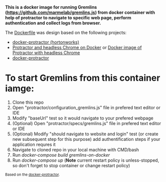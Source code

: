 **This is a docker image for running Gremlins (https://github.com/marmelab/gremlins.js) from docker container with help of protractor to navigate to specific web page, perform authentication and collect logs from browser.**

The [Dockerfile](Dockerfile) was design based on the following projects:
- [docker-protractor (hortonworks)](https://github.com/hortonworks/docker-protractor)
- [Protractor and headless Chrome on Docker](http://float-middle.com/protractor-and-headless-chrome-on-docker-with-video-tutorial/) or [Docker image of Protractor with headless Chrome](https://github.com/jciolek/docker-protractor-headless)
- [docker-protractor](https://github.com/School-Improvement-Network/docker-protractor)

# To start Gremlins from this container iamge:
1. Clone this repo
3. Open "protractor/configuration_gremlins.js" file in prefered text editor or IDE
4. Modify "baseUrl" test so it would navigate to your prefered webpage
5. (Optional) Open "protractor/specs/gremlins.js" file in prefered text editor or IDE
6. (Optional) Modify "should navigate to website and login" test (or create new subsequent step for this purpose) add authentification steps if your application requres it
2. Navigate to cloned repo in your local machine with CMD/bash
7. Run *docker-compose build gremlins-on-docker*
7. Run *docker-compose up* (**Note** current restart policy is unless-stopped, so don't forget to stop container or change restart policy)

<sub>Based on the [docker-protractor](https://github.com/hortonworks/docker-protractor).</sub>
